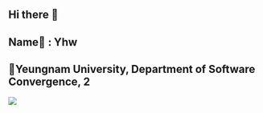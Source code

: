  ## Hi there 👋
 ## Name📛 : Yhw
 ## 🏫Yeungnam University, Department of Software Convergence, 2
<img src="https://capsule-render.vercel.app/api?type=line&color=auto&height=300&section=header&text=😸&fontSize=90"/>

<!--
**siaewjojwafo/siaewjojwafo** is a ✨ _special_ ✨ repository because its `README.md` (this file) appears on your GitHub profile.

Here are some ideas to get you started:




- 🔭 I’m currently working on ...
- 🌱 I’m currently learning ... 
- 👯 I’m looking to collaborate on ...
- 🤔 I’m looking for help with ...
- 💬 Ask me about ...
- 📫 How to reach me: ...
- 😄 Pronouns: ...
- ⚡ Fun fact: ...
-->
